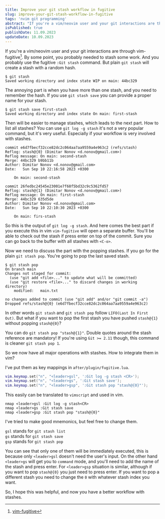 ```yaml
---
title: Improve your git stash workflow in fugitive
slug: improve-your-git-stash-workflow-in-fugitive
tags: 'nvim git programming'
abstract: "If you're a vim/neovim user and your git interactions are through vim-fugitive. Here are some good stash related mappings, that I've found useful."
isPublished: true
publishDate: 11.09.2023
updateDate: 10.09.2023
---
```


If you're a vim/neovim user and your git interactions are through
vim-fugitive[^1].  By some point, you probably needed to stash some work. And
you probably use the fugitive `:Git stash` command. But plain `git stash` will
create a stash with a random hash. 

``` terminal
$ git stash
Saved working directory and index state WIP on main: 44bc329
```

The annoying part is when you have more than one stash, and you need to
remember the hash. If you use `git stash save` you can provide a
proper name for your stash. 

``` terminal
$ git stash save first-stash
Saved working directory and index state On main: first-stash
```

Then will be easier to manage stashes, which leads to the next part. 
How to list all stashes? You can use `git log -g stash` it's not a very popular
command, but it's very useful. Especially if your workflow is very involved
with stashes.

``` terminal
commit e6d7fbecf32cce82dc2c064aa7aa9559a4e963c2 (refs/stash)
Reflog: stash@{0} (Dimitar Nonov <d.nonov@gmail.com>)
Reflog message: On main: second-stash
Merge: 44bc329 b9bb11b
Author: Dimitar Nonov <d.nonov@gmail.com>
Date:   Sun Sep 10 22:16:58 2023 +0300

    On main: second-stash

commit 26fedbc24545e23001e7f68f5bd32c9c5362fd57
Reflog: stash@{1} (Dimitar Nonov <d.nonov@gmail.com>)
Reflog message: On main: first-stash
Merge: 44bc329 635d5de
Author: Dimitar Nonov <d.nonov@gmail.com>
Date:   Sun Sep 10 22:10:30 2023 +0300

    On main: firs-stash
```

So this is the output of `git log -g stash`. And here comes the best part if
you execute this in vim `vim-fugitive` will open a separate buffer. You'll be
able to check out the stash if press enter on top of the commit. Sure you can
go back to the buffer with all stashes with `<C-o>`.

Now we need to discuss the part with the popping stashes. If you go for the
plain `git stash pop`. You're going to pop the last saved stash. 

``` terminal
$ git stash pop
On branch main
Changes not staged for commit:
  (use "git add <file>..." to update what will be committed)
  (use "git restore <file>..." to discard changes in working directory)
	modified:   main.txt

no changes added to commit (use "git add" and/or "git commit -a")
Dropped refs/stash@{0} (e6d7fbecf32cce82dc2c064aa7aa9559a4e963c2)
```

In other words `git stash` and `git stash pop` follow `LIFO(Last In First
Out)`. But what if you want to pop the first stash you have pushed `stash@{1}`
without popping `stash@{0}`? 

You can do `git stash pop "stash@{1}"`. Double quotes around the stash
reference are mandatory! If you're using `Git >= 2.11` though, this command is
cleaner `git stash pop 1`.

So we now have all major operations with stashes. How to integrate them in vim?

I've put them as key mappings in `after/plugin/fugitive.lua`.

``` lua
vim.keymap.set("n", "<leader>gsl", ':Git log -g stash <CR>');
vim.keymap.set("n", "<leader>gs", ':Git stash save');
vim.keymap.set("n", "<leader>gsp", ':Git stash pop "stash@{0}"');
```

This easily can be translated to `vimscript` and used in vim.

``` vim
nmap <leader>gsl :Git log -g stash<CR>
nmap <leader>gs :Git stash save
nmap <leader>gsp :Git stash pop "stash@{0}"
```

I've tried to make good mnemonics, but feel free to change them.

`gsl` stands for `git stash list`\
`gs` stands for `git stash save`\
`gsp` stands for `git stash pop`

You can see that only one of them will be immediately executed, this is because
only `<leader>gsl` doesn't need the user's input. On the other hand `<leader>gs` will
get you to `command` mode, and you'll need to add the name of the stash and press
enter. For `<leader>gsp` situation is similar, although if you want to pop
`stash@{0}` you just need to press enter. If you want to pop a different stash
you need to change the `0` with whatever stash index you want.

So, I hope this was helpful, and now you have a better workflow with stashes.

[^1]: [vim-fugitive](https://github.com/tpope/vim-fugitive)
